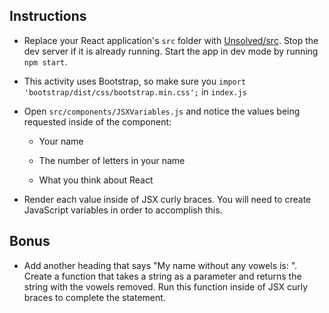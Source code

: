 
## Instructions

* Replace your React application's `src` folder with [Unsolved/src](Unsolved/src). Stop the dev server if it is already running. Start the app in dev mode by running `npm start`.

* This activity uses Bootstrap, so make sure you `import 'bootstrap/dist/css/bootstrap.min.css';` in `index.js`

* Open `src/components/JSXVariables.js` and notice the values being requested inside of the component:

  * Your name

  * The number of letters in your name

  * What you think about React

* Render each value inside of JSX curly braces. You will need to create JavaScript variables in order to accomplish this.

## Bonus

* Add another heading that says "My name without any vowels is: <insert name without vowels here>". Create a function that takes a string as a parameter and returns the string with the vowels removed. Run this function inside of JSX curly braces to complete the statement.
